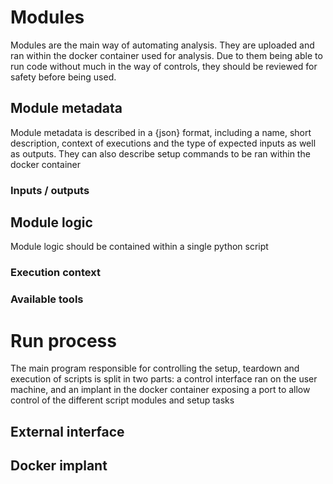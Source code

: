 # Modules

Modules are the main way of automating analysis. They are uploaded and ran within the docker container used for analysis. Due to them being able to run code without much in the way of controls, they should be reviewed for safety before being used.
## Module metadata

Module metadata is described in a {json} format, including a name, short description, context of executions and the type of expected inputs as well as outputs. They can also describe setup commands to be ran within the docker container
### Inputs / outputs
## Module logic

Module logic should be contained within a single python script

### Execution context
### Available tools

# Run process

The main program responsible for controlling the setup, teardown and execution of scripts is split in two parts: a control interface ran on the user machine, and an implant in the docker container exposing a port to allow control of the different script modules and setup tasks

## External interface

## Docker implant